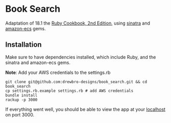 # Book Search
Adaptation of 18.1 the [Ruby Cookbook, 2nd Edition](http://www.amazon.com/Ruby-Cookbook-Lucas-Carlson/dp/1449373712), using [sinatra](http://www.sinatrarb.com/) and [amazon-ecs](https://github.com/jugend/amazon-ecs) gems.

## Installation
Make sure to have dependencies installed, which include Ruby, and the sinatra and amazon-ecs gems.  
  
**Note**: Add your AWS credentials to the settings.rb

```shell
git clone git@github.com:drewbro-designs/book_search.git && cd book_search
cp settings.rb.example settings.rb # add AWS credentials
bundle install
rackup -p 3000
```
If everything went well, you should be able to view the app at your [localhost](http://localhost:3000) on port 3000.

